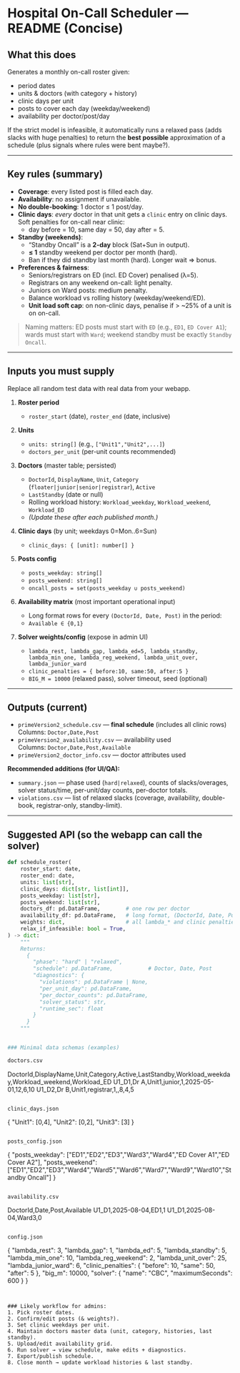 # Hospital On-Call Scheduler — README (Concise)

## What this does
Generates a monthly on-call roster given:
- period dates
- units & doctors (with category + history)
- clinic days per unit
- posts to cover each day (weekday/weekend)
- availability per doctor/post/day

If the strict model is infeasible, it automatically runs a relaxed pass (adds slacks with huge penalties) to return the **best possible** approximation of a schedule (plus signals where rules were bent maybe?).

---

## Key rules (summary)
- **Coverage**: every listed post is filled each day.
- **Availability**: no assignment if unavailable.
- **No double-booking**: 1 doctor ≤ 1 post/day.
- **Clinic days**: *every* doctor in that unit gets a `clinic` entry on clinic days. Soft penalties for on-call near clinic:
  - day before = 10, same day = 50, day after = 5.
- **Standby (weekends)**:
  - “Standby Oncall” is a **2-day** block (Sat+Sun in output).
  - **≤ 1** standby weekend per doctor per month (hard).
  - Ban if they did standby last month (hard). Longer wait ⇒ bonus.
- **Preferences & fairness**:
  - Seniors/registrars on ED (incl. ED Cover) penalised (λ=5).
  - Registrars on any weekend on-call: light penalty.
  - Juniors on Ward posts: medium penalty.
  - Balance workload vs rolling history (weekday/weekend/ED).
  - **Unit load soft cap**: on non-clinic days, penalise if > ~25% of a unit is on on-call.

> Naming matters: ED posts must start with `ED` (e.g., `ED1`, `ED Cover A1`); wards must start with `Ward`; weekend standby must be exactly `Standby Oncall`.

---

## Inputs you must supply
Replace all random test data with real data from your webapp.

1) **Roster period**
   - `roster_start` (date), `roster_end` (date, inclusive)

2) **Units**
   - `units: string[]` (e.g., `["Unit1","Unit2",...]`)
   - `doctors_per_unit` (per-unit counts recommended)

3) **Doctors** (master table; persisted)
   - `DoctorId`, `DisplayName`, `Unit`, `Category` (`floater|junior|senior|registrar`), `Active`
   - `LastStandby` (date or null)
   - Rolling workload history: `Workload_weekday`, `Workload_weekend`, `Workload_ED`
   - *(Update these after each published month.)*

4) **Clinic days** (by unit; weekdays 0=Mon..6=Sun)
   - `clinic_days: { [unit]: number[] }`

5) **Posts config**
   - `posts_weekday: string[]`
   - `posts_weekend: string[]`
   - `oncall_posts = set(posts_weekday ∪ posts_weekend)`

6) **Availability matrix** (most important operational input)
   - Long format rows for every `(DoctorId, Date, Post)` in the period:
   - `Available ∈ {0,1}`

7) **Solver weights/config** (expose in admin UI)
   - `lambda_rest, lambda_gap, lambda_ed=5, lambda_standby, lambda_min_one, lambda_reg_weekend, lambda_unit_over, lambda_junior_ward`
   - `clinic_penalties = { before:10, same:50, after:5 }`
   - `BIG_M = 10000` (relaxed pass), solver timeout, seed (optional)

---

## Outputs (current)
- `primeVersion2_schedule.csv` — **final schedule** (includes all clinic rows)  
  Columns: `Doctor,Date,Post`
- `primeVersion2_availability.csv` — availability used  
  Columns: `Doctor,Date,Post,Available`
- `primeVersion2_doctor_info.csv` — doctor attributes used

**Recommended additions (for UI/QA):**
- `summary.json` — phase used (`hard|relaxed`), counts of slacks/overages, solver status/time, per-unit/day counts, per-doctor totals.
- `violations.csv` — list of relaxed slacks (coverage, availability, double-book, registrar-only, standby-limit).

---

## Suggested API (so the webapp can call the solver)

```python
def schedule_roster(
    roster_start: date,
    roster_end: date,
    units: list[str],
    clinic_days: dict[str, list[int]],
    posts_weekday: list[str],
    posts_weekend: list[str],
    doctors_df: pd.DataFrame,        # one row per doctor
    availability_df: pd.DataFrame,   # long format, (DoctorId, Date, Post, Available)
    weights: dict,                   # all lambda_* and clinic penalties
    relax_if_infeasible: bool = True,
) -> dict:
    """
    Returns:
      {
        "phase": "hard" | "relaxed",
        "schedule": pd.DataFrame,           # Doctor, Date, Post
        "diagnostics": {
          "violations": pd.DataFrame | None,
          "per_unit_day": pd.DataFrame,
          "per_doctor_counts": pd.DataFrame,
          "solver_status": str,
          "runtime_sec": float
        }
      }
    """


### Minimal data schemas (examples)

doctors.csv
```
DoctorId,DisplayName,Unit,Category,Active,LastStandby,Workload_weekday,Workload_weekend,Workload_ED
U1_D1,Dr A,Unit1,junior,1,2025-05-01,12,6,10
U1_D2,Dr B,Unit1,registrar,1,,8,4,5
```

clinic_days.json
```
{ "Unit1": [0,4], "Unit2": [0,2], "Unit3": [3] }
```

posts_config.json
```
{
  "posts_weekday": ["ED1","ED2","ED3","Ward3","Ward4","ED Cover A1","ED Cover A2"],
  "posts_weekend": ["ED1","ED2","ED3","Ward4","Ward5","Ward6","Ward7","Ward9","Ward10","Standby Oncall"]
}
```

availability.csv
```
DoctorId,Date,Post,Available
U1_D1,2025-08-04,ED1,1
U1_D1,2025-08-04,Ward3,0
```

config.json
```
{
  "lambda_rest": 3,
  "lambda_gap": 1,
  "lambda_ed": 5,
  "lambda_standby": 5,
  "lambda_min_one": 10,
  "lambda_reg_weekend": 2,
  "lambda_unit_over": 25,
  "lambda_junior_ward": 6,
  "clinic_penalties": { "before": 10, "same": 50, "after": 5 },
  "big_m": 10000,
  "solver": { "name": "CBC", "maximumSeconds": 600 }
}
```


### Likely workflow for admins:
1. Pick roster dates.
2. Confirm/edit posts (& weights?).
3. Set clinic weekdays per unit.
4. Maintain doctors master data (unit, category, histories, last standby).
5. Upload/edit availability grid.
6. Run solver → view schedule, make edits + diagnostics.
7. Export/publish schedule.
8. Close month → update workload histories & last standby.